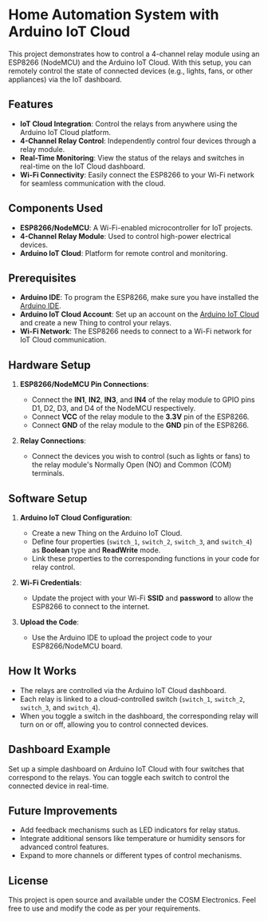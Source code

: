 # Home Automation System with Arduino IoT Cloud

This project demonstrates how to control a 4-channel relay module using an ESP8266 (NodeMCU) and the Arduino IoT Cloud. With this setup, you can remotely control the state of connected devices (e.g., lights, fans, or other appliances) via the IoT dashboard.

## Features

- **IoT Cloud Integration**: Control the relays from anywhere using the Arduino IoT Cloud platform.
- **4-Channel Relay Control**: Independently control four devices through a relay module.
- **Real-Time Monitoring**: View the status of the relays and switches in real-time on the IoT Cloud dashboard.
- **Wi-Fi Connectivity**: Easily connect the ESP8266 to your Wi-Fi network for seamless communication with the cloud.

## Components Used

- **ESP8266/NodeMCU**: A Wi-Fi-enabled microcontroller for IoT projects.
- **4-Channel Relay Module**: Used to control high-power electrical devices.
- **Arduino IoT Cloud**: Platform for remote control and monitoring.

## Prerequisites

- **Arduino IDE**: To program the ESP8266, make sure you have installed the [Arduino IDE](https://www.arduino.cc/en/software).
- **Arduino IoT Cloud Account**: Set up an account on the [Arduino IoT Cloud](https://cloud.arduino.cc/) and create a new Thing to control your relays.
- **Wi-Fi Network**: The ESP8266 needs to connect to a Wi-Fi network for IoT Cloud communication.

## Hardware Setup

1. **ESP8266/NodeMCU Pin Connections**:
    - Connect the **IN1**, **IN2**, **IN3**, and **IN4** of the relay module to GPIO pins D1, D2, D3, and D4 of the NodeMCU respectively.
    - Connect **VCC** of the relay module to the **3.3V** pin of the ESP8266.
    - Connect **GND** of the relay module to the **GND** pin of the ESP8266.

2. **Relay Connections**:
    - Connect the devices you wish to control (such as lights or fans) to the relay module's Normally Open (NO) and Common (COM) terminals.

## Software Setup

1. **Arduino IoT Cloud Configuration**:
    - Create a new Thing on the Arduino IoT Cloud.
    - Define four properties (`switch_1`, `switch_2`, `switch_3`, and `switch_4`) as **Boolean** type and **ReadWrite** mode.
    - Link these properties to the corresponding functions in your code for relay control.

2. **Wi-Fi Credentials**:
    - Update the project with your Wi-Fi **SSID** and **password** to allow the ESP8266 to connect to the internet.

3. **Upload the Code**:
    - Use the Arduino IDE to upload the project code to your ESP8266/NodeMCU board.

## How It Works

- The relays are controlled via the Arduino IoT Cloud dashboard.
- Each relay is linked to a cloud-controlled switch (`switch_1`, `switch_2`, `switch_3`, and `switch_4`).
- When you toggle a switch in the dashboard, the corresponding relay will turn on or off, allowing you to control connected devices.

## Dashboard Example

Set up a simple dashboard on Arduino IoT Cloud with four switches that correspond to the relays. You can toggle each switch to control the connected device in real-time.

## Future Improvements

- Add feedback mechanisms such as LED indicators for relay status.
- Integrate additional sensors like temperature or humidity sensors for advanced control features.
- Expand to more channels or different types of control mechanisms.

## License

This project is open source and available under the COSM Electronics. Feel free to use and modify the code as per your requirements.
